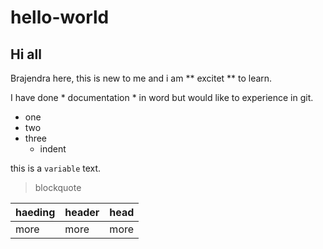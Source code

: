 # hello-world

## Hi all

Brajendra here, this is new to me and i am ** excitet ** to learn.

I have done * documentation * in word but would like to experience in git.

- one
- two
- three
  - indent
  
this is a `variable` text.
  
> blockquote
  
  | haeding | header | head |
  | --- | --- | --- |
  | more | more | more |
 
